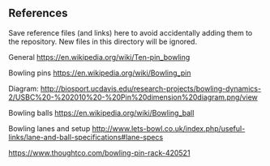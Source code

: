 ## References

Save reference files (and links) here to avoid accidentally adding them to the repository. New files in this directory will be ignored.

General
https://en.wikipedia.org/wiki/Ten-pin_bowling

Bowling pins
https://en.wikipedia.org/wiki/Bowling_pin

Diagram: http://biosport.ucdavis.edu/research-projects/bowling-dynamics-2/USBC%20-%202010%20-%20Pin%20dimension%20diagram.png/view




Bowling balls
https://en.wikipedia.org/wiki/Bowling_ball


Bowling lanes and setup 
http://www.lets-bowl.co.uk/index.php/useful-links/lane-and-ball-specifications#lane-specs

https://www.thoughtco.com/bowling-pin-rack-420521
